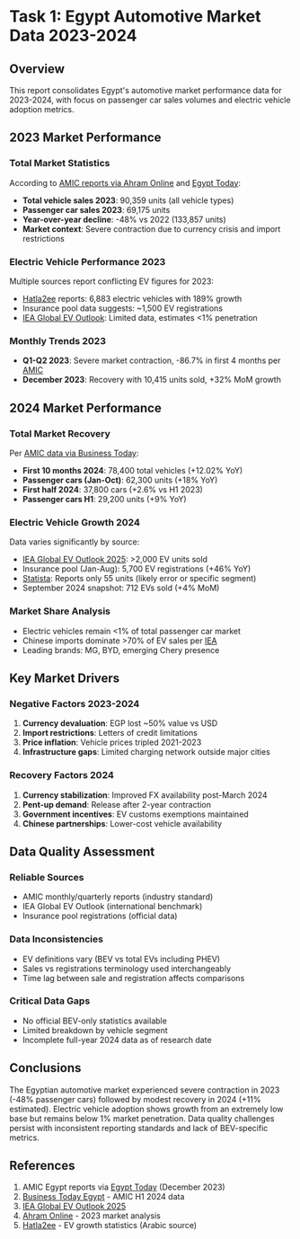 # Task 1: Egypt Automotive Market Data 2023-2024

## Overview
This report consolidates Egypt's automotive market performance data for 2023-2024, with focus on passenger car sales volumes and electric vehicle adoption metrics.

## 2023 Market Performance

### Total Market Statistics
According to [AMIC reports via Ahram Online](https://english.ahram.org.eg/News/517188.aspx) and [Egypt Today](https://www.egypttoday.com/Article/3/130188/):
- **Total vehicle sales 2023**: 90,359 units (all vehicle types)
- **Passenger car sales 2023**: 69,175 units
- **Year-over-year decline**: -48% vs 2022 (133,857 units)
- **Market context**: Severe contraction due to currency crisis and import restrictions

### Electric Vehicle Performance 2023
Multiple sources report conflicting EV figures for 2023:
- [Hatla2ee](https://uae.hatla2ee.com/news/) reports: 6,883 electric vehicles with 189% growth
- Insurance pool data suggests: ~1,500 EV registrations
- [IEA Global EV Outlook](https://www.iea.org/reports/global-ev-outlook-2025/): Limited data, estimates <1% penetration

### Monthly Trends 2023
- **Q1-Q2 2023**: Severe market contraction, -86.7% in first 4 months per [AMIC](https://www.businesstodayegypt.com/Article/1/2500/)
- **December 2023**: Recovery with 10,415 units sold, +32% MoM growth

## 2024 Market Performance

### Total Market Recovery
Per [AMIC data via Business Today](https://www.businesstodayegypt.com/Article/1/5645/):
- **First 10 months 2024**: 78,400 total vehicles (+12.02% YoY)
- **Passenger cars (Jan-Oct)**: 62,300 units (+18% YoY)
- **First half 2024**: 37,800 cars (+2.6% vs H1 2023)
- **Passenger cars H1**: 29,200 units (+9% YoY)

### Electric Vehicle Growth 2024
Data varies significantly by source:
- [IEA Global EV Outlook 2025](https://www.iea.org/reports/global-ev-outlook-2025/): >2,000 EV units sold
- Insurance pool (Jan-Aug): 5,700 EV registrations (+46% YoY)
- [Statista](https://www.statista.com/outlook/mmo/electric-vehicles/egypt): Reports only 55 units (likely error or specific segment)
- September 2024 snapshot: 712 EVs sold (+4% MoM)

### Market Share Analysis
- Electric vehicles remain <1% of total passenger car market
- Chinese imports dominate >70% of EV sales per [IEA](https://www.iea.org/reports/global-ev-outlook-2025/)
- Leading brands: MG, BYD, emerging Chery presence

## Key Market Drivers

### Negative Factors 2023-2024
1. **Currency devaluation**: EGP lost ~50% value vs USD
2. **Import restrictions**: Letters of credit limitations
3. **Price inflation**: Vehicle prices tripled 2021-2023
4. **Infrastructure gaps**: Limited charging network outside major cities

### Recovery Factors 2024
1. **Currency stabilization**: Improved FX availability post-March 2024
2. **Pent-up demand**: Release after 2-year contraction
3. **Government incentives**: EV customs exemptions maintained
4. **Chinese partnerships**: Lower-cost vehicle availability

## Data Quality Assessment

### Reliable Sources
- AMIC monthly/quarterly reports (industry standard)
- IEA Global EV Outlook (international benchmark)
- Insurance pool registrations (official data)

### Data Inconsistencies
- EV definitions vary (BEV vs total EVs including PHEV)
- Sales vs registrations terminology used interchangeably
- Time lag between sale and registration affects comparisons

### Critical Data Gaps
- No official BEV-only statistics available
- Limited breakdown by vehicle segment
- Incomplete full-year 2024 data as of research date

## Conclusions

The Egyptian automotive market experienced severe contraction in 2023 (-48% passenger cars) followed by modest recovery in 2024 (+11% estimated). Electric vehicle adoption shows growth from an extremely low base but remains below 1% market penetration. Data quality challenges persist with inconsistent reporting standards and lack of BEV-specific metrics.

## References

1. AMIC Egypt reports via [Egypt Today](https://www.egypttoday.com/Article/3/130188/) (December 2023)
2. [Business Today Egypt](https://www.businesstodayegypt.com/Article/1/5645/) - AMIC H1 2024 data
3. [IEA Global EV Outlook 2025](https://www.iea.org/reports/global-ev-outlook-2025/trends-in-electric-car-markets-2)
4. [Ahram Online](https://english.ahram.org.eg/News/517188.aspx) - 2023 market analysis
5. [Hatla2ee](https://uae.hatla2ee.com/news/) - EV growth statistics (Arabic source)